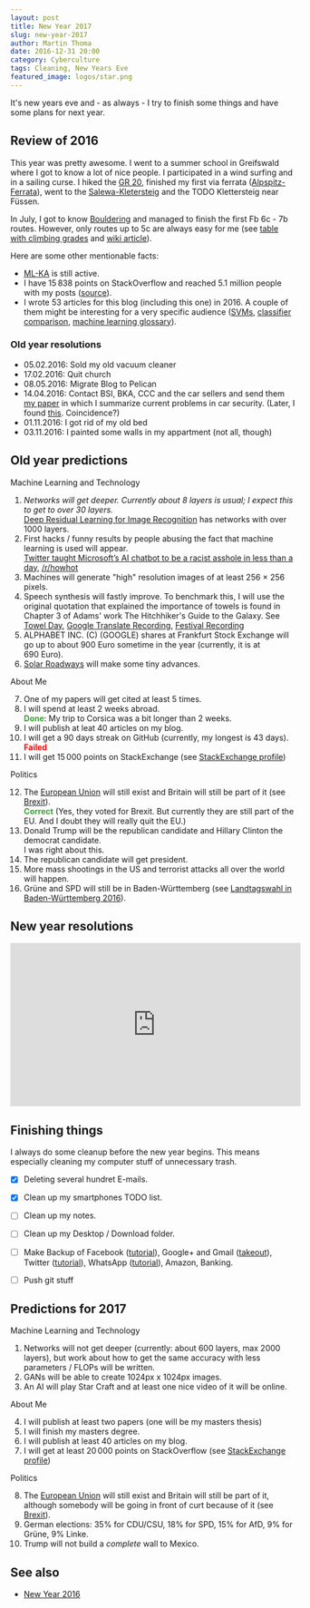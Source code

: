 ```yaml
---
layout: post
title: New Year 2017
slug: new-year-2017
author: Martin Thoma
date: 2016-12-31 20:00
category: Cyberculture
tags: Cleaning, New Years Eve
featured_image: logos/star.png
---
```


It's new years eve and - as always - I try to finish some things and have some
plans for next year.


## Review of 2016

This year was pretty awesome. I went to a summer school in Greifswald where
I got to know a lot of nice people. I participated in a wind surfing and in
a sailing curse. I hiked the [GR 20](https://en.wikipedia.org/wiki/GR_20),
finished my first via ferrata ([Alpspitz-Ferrata](https://en.wikipedia.org/wiki/Alpspitze)),
went to the [Salewa-Kletersteig](https://en.wikipedia.org/wiki/Iseler) and
the TODO Klettersteig near Füssen.

In July, I got to know [Bouldering](https://en.wikipedia.org/wiki/Bouldering) and managed to finish the first Fb 6c - 7b routes. However, only routes up to 5c are always
easy for me (see [table with climbing grades](http://www.klettern.de/besser-klettern/schwierigkeitsgrade/vergleichstabelle-schwierigkeitsgrade-beim-klettern.159298.5.htm) and [wiki article](https://en.wikipedia.org/wiki/Grade_(climbing))).

Here are some other mentionable facts:

* [ML-KA](https://ml-ka.de/) is still active.
* I have 15&thinsp;838 points on StackOverflow and reached 5.1&nbsp;million people
  with my posts ([source](http://stackoverflow.com/users/562769/martin-thoma)).
* I wrote 53&nbsp;articles for this blog (including this one) in 2016. A couple
  of them might be interesting for a very specific audience ([SVMs](https://martin-thoma.com/svm-with-sklearn/), [classifier comparison](https://martin-thoma.com/comparing-classifiers/),
  [machine learning glossary](https://martin-thoma.com/ml-glossary/)).



### Old year resolutions

* 05.02.2016: Sold my old vacuum cleaner
* 17.02.2016: Quit church
* 08.05.2016: Migrate Blog to Pelican
* 14.04.2016: Contact BSI, BKA, CCC and the car sellers and send them
  [my paper](https://zenodo.org/record/50379) in which I summarize current
  problems in car security. (Later, I found [this](https://www.welt.de/wirtschaft/article154677618/BSI-Chef-warnt-vor-Toten-durch-Hackerangriffe-auf-Autos.html). Coincidence?)
* 01.11.2016: I got rid of my old bed
* 03.11.2016: I painted some walls in my appartment (not all, though)

## Old year predictions

Machine Learning and Technology

1. *Networks will get deeper. Currently about 8&nbsp;layers is usual; I expect this to get to over 30&nbsp;layers.*<br/>
   [Deep Residual Learning for Image Recognition](http://arxiv.org/abs/1512.03385) has networks with over 1000 layers.
2. First hacks / funny results by people abusing the fact that machine learning is used will appear.<br/>
   [Twitter taught Microsoft’s AI chatbot to be a racist asshole in less than a day](http://www.theverge.com/2016/3/24/11297050/tay-microsoft-chatbot-racist), [/r/howhot](https://www.reddit.com/r/howhot)
3. Machines will generate "high" resolution images of at least 256 &times; 256
   pixels.
4. Speech synthesis will fastly improve. To benchmark this, I will use the
   original quotation that explained the importance of towels is found in
   Chapter 3 of Adams' work The Hitchhiker's Guide to the
   Galaxy. See [Towel Day](https://en.wikipedia.org/wiki/Towel_Day), [Google Translate Recording](//martin-thoma.com/audio/2016-01-04-towel-quote-google.ogg), [Festival Recording](//martin-thoma.com/audio/2016-01-04-towel-quote-festival.ogg)
5. ALPHABET INC. (C) (GOOGLE) shares at Frankfurt Stock Exchange will go up to
   about 900&nbsp;Euro sometime in the year (currently, it is at 690&nbsp;Euro).
6. [Solar Roadways](http://www.solarroadways.com/) will make some tiny
   advances.

About Me

7. One of my papers will get cited at least 5&nbsp;times.
8. I will spend at least 2&nbsp;weeks abroad.<br/>
   <span style="color:#37a32f;font-weight:bold">Done</span>: My trip to Corsica was a bit longer than 2&nbsp;weeks.
9. I will publish at leat 40&nbsp;articles on my blog.
10. I will get a 90&nbsp;days streak on GitHub (currently, my longest is
   43&nbsp;days).<br/>
   <span style="color:red;font-weight:bold">Failed</span>
11. I will get 15&thinsp;000 points on StackExchange (see [StackExchange profile](http://stackexchange.com/users/271958/martin-thoma?tab=accounts))

Politics

12. The [European Union](https://en.wikipedia.org/wiki/European_Union) will
    still exist and Britain will still be part of it
    (see [Brexit](https://de.wikipedia.org/wiki/Brexit)).<br/>
    <span style="color:#37a32f;font-weight:bold">Correct</span> (Yes, they voted for Brexit. But currently they are still part of the EU. And I doubt they will really quit the EU.)
13. Donald Trump will be the republican candidate and Hillary Clinton the
    democrat candidate.<br/>
    I was right about this.
14. The republican candidate will get president.
15. More mass shootings in the US and terrorist attacks all over the world will
    happen.
16. Grüne and SPD will still be in Baden-Württemberg (see [Landtagswahl in Baden-Württemberg 2016](https://de.wikipedia.org/wiki/Landtagswahl_in_Baden-W%C3%BCrttemberg_2016)).



## New year resolutions

<iframe width="512" height="288" src="https://www.youtube-nocookie.com/embed/yYMUCC9SFds" frameborder="0" allowfullscreen></iframe>


## Finishing things

I always do some cleanup before the new year begins. This means especially
cleaning my computer stuff of unnecessary trash.

* [x] Deleting several hundret E-mails.
* [x] Clean up my smartphones TODO list.
* [ ] Clean up my notes.
* [ ] Clean up my Desktop / Download folder.
* [ ] Make Backup of Facebook ([tutorial](https://www.facebook.com/help/131112897028467)), Google+ and Gmail ([takeout](https://takeout.google.com/settings/takeout)), Twitter ([tutorial](https://support.twitter.com/articles/20170320)), WhatsApp ([tutorial](https://www.whatsapp.com/faq/en/android/23756533)), Amazon, Banking.
* [ ] Push git stuff


## Predictions for 2017

Machine Learning and Technology

1. Networks will not get deeper (currently: about 600 layers, max 2000 layers),
   but work about how to get the same accuracy with less parameters / FLOPs
   will be written.
2. GANs will be able to create 1024px x 1024px images.
3. An AI will play Star Craft and at least one nice video of it will be online.


About Me

4. I will publish at least two papers (one will be my masters thesis)
5. I will finish my masters degree.
6. I will publish at least 40 articles on my blog.
7. I will get at least 20&thinsp;000 points on StackOverflow (see [StackExchange profile](http://stackexchange.com/users/271958/martin-thoma?tab=accounts))


Politics

8. The [European Union](https://en.wikipedia.org/wiki/European_Union) will
   still exist and Britain will still be part of it, although somebody will
   be going in front of curt because of it
    (see [Brexit](https://de.wikipedia.org/wiki/Brexit)).
9. German elections: 35% for CDU/CSU, 18% for SPD, 15% for AfD, 9% for Grüne,
   9% Linke.
10. Trump will not build a *complete* wall to Mexico.


## See also

* [New Year 2016](https://martin-thoma.com/new-year-2016)

